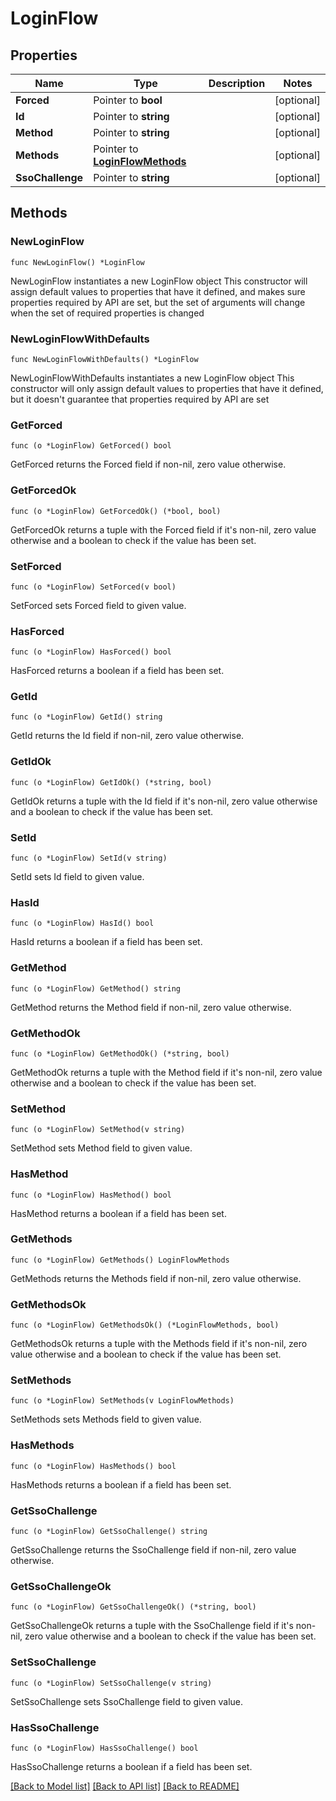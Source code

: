 # LoginFlow

## Properties

Name | Type | Description | Notes
------------ | ------------- | ------------- | -------------
**Forced** | Pointer to **bool** |  | [optional] 
**Id** | Pointer to **string** |  | [optional] 
**Method** | Pointer to **string** |  | [optional] 
**Methods** | Pointer to [**LoginFlowMethods**](LoginFlow_methods.md) |  | [optional] 
**SsoChallenge** | Pointer to **string** |  | [optional] 

## Methods

### NewLoginFlow

`func NewLoginFlow() *LoginFlow`

NewLoginFlow instantiates a new LoginFlow object
This constructor will assign default values to properties that have it defined,
and makes sure properties required by API are set, but the set of arguments
will change when the set of required properties is changed

### NewLoginFlowWithDefaults

`func NewLoginFlowWithDefaults() *LoginFlow`

NewLoginFlowWithDefaults instantiates a new LoginFlow object
This constructor will only assign default values to properties that have it defined,
but it doesn't guarantee that properties required by API are set

### GetForced

`func (o *LoginFlow) GetForced() bool`

GetForced returns the Forced field if non-nil, zero value otherwise.

### GetForcedOk

`func (o *LoginFlow) GetForcedOk() (*bool, bool)`

GetForcedOk returns a tuple with the Forced field if it's non-nil, zero value otherwise
and a boolean to check if the value has been set.

### SetForced

`func (o *LoginFlow) SetForced(v bool)`

SetForced sets Forced field to given value.

### HasForced

`func (o *LoginFlow) HasForced() bool`

HasForced returns a boolean if a field has been set.

### GetId

`func (o *LoginFlow) GetId() string`

GetId returns the Id field if non-nil, zero value otherwise.

### GetIdOk

`func (o *LoginFlow) GetIdOk() (*string, bool)`

GetIdOk returns a tuple with the Id field if it's non-nil, zero value otherwise
and a boolean to check if the value has been set.

### SetId

`func (o *LoginFlow) SetId(v string)`

SetId sets Id field to given value.

### HasId

`func (o *LoginFlow) HasId() bool`

HasId returns a boolean if a field has been set.

### GetMethod

`func (o *LoginFlow) GetMethod() string`

GetMethod returns the Method field if non-nil, zero value otherwise.

### GetMethodOk

`func (o *LoginFlow) GetMethodOk() (*string, bool)`

GetMethodOk returns a tuple with the Method field if it's non-nil, zero value otherwise
and a boolean to check if the value has been set.

### SetMethod

`func (o *LoginFlow) SetMethod(v string)`

SetMethod sets Method field to given value.

### HasMethod

`func (o *LoginFlow) HasMethod() bool`

HasMethod returns a boolean if a field has been set.

### GetMethods

`func (o *LoginFlow) GetMethods() LoginFlowMethods`

GetMethods returns the Methods field if non-nil, zero value otherwise.

### GetMethodsOk

`func (o *LoginFlow) GetMethodsOk() (*LoginFlowMethods, bool)`

GetMethodsOk returns a tuple with the Methods field if it's non-nil, zero value otherwise
and a boolean to check if the value has been set.

### SetMethods

`func (o *LoginFlow) SetMethods(v LoginFlowMethods)`

SetMethods sets Methods field to given value.

### HasMethods

`func (o *LoginFlow) HasMethods() bool`

HasMethods returns a boolean if a field has been set.

### GetSsoChallenge

`func (o *LoginFlow) GetSsoChallenge() string`

GetSsoChallenge returns the SsoChallenge field if non-nil, zero value otherwise.

### GetSsoChallengeOk

`func (o *LoginFlow) GetSsoChallengeOk() (*string, bool)`

GetSsoChallengeOk returns a tuple with the SsoChallenge field if it's non-nil, zero value otherwise
and a boolean to check if the value has been set.

### SetSsoChallenge

`func (o *LoginFlow) SetSsoChallenge(v string)`

SetSsoChallenge sets SsoChallenge field to given value.

### HasSsoChallenge

`func (o *LoginFlow) HasSsoChallenge() bool`

HasSsoChallenge returns a boolean if a field has been set.


[[Back to Model list]](../README.md#documentation-for-models) [[Back to API list]](../README.md#documentation-for-api-endpoints) [[Back to README]](../README.md)


